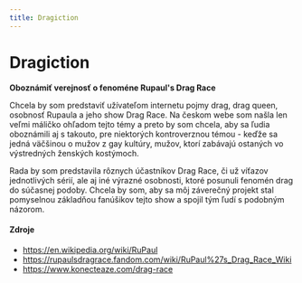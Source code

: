 ```yaml
---
title: Dragiction
---
```


# Dragiction

**Oboznámiť verejnosť o fenoméne Rupaul's Drag Race**

Chcela by som predstaviť užívateľom internetu pojmy drag, drag queen, osobnosť Rupaula a jeho show Drag Race. Na českom webe som našla len veľmi máličko ohľadom tejto témy a preto by som chcela, aby sa ľudia oboznámili aj s takouto, pre niektorých kontroverznou témou - keďže sa jedná väčšinou o mužov z gay kultúry, mužov, ktorí zabávajú ostaných vo výstredných ženských kostýmoch.

Rada by som predstavila rôznych účastníkov Drag Race, či už víťazov jednotlivých sérií, ale aj iné výrazné osobnosti, ktoré posunuli fenomén drag do súčasnej podoby. Chcela by som, aby sa môj záverečný projekt stal pomyselnou základňou fanúšikov tejto show a spojil tým ľudí s podobným názorom.


#### Zdroje
- https://en.wikipedia.org/wiki/RuPaul
- https://rupaulsdragrace.fandom.com/wiki/RuPaul%27s_Drag_Race_Wiki
- https://www.konecteaze.com/drag-race


